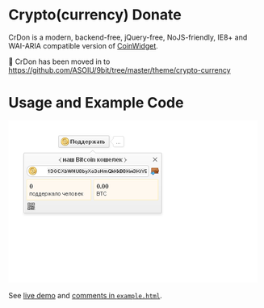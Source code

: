 Crypto(currency) Donate
==============
CrDon is a modern, backend-free, jQuery-free, NoJS-friendly, IE8+ and WAI-ARIA compatible version of [CoinWidget](https://github.com/alvinhkh/CoinWidget).

:construction: CrDon has been moved in to https://github.com/ASOIU/9bit/tree/master/theme/crypto-currency

Usage and Example Code
==============
![pre-release screen-shoot of the Crypto(currency) Donate popover](https://raw.githubusercontent.com/ASOIU/9bit/master/theme/crypto-currency/screen-shoot.png)

See [live demo](https://9b.asoiu.com/theme/crypto-currency/example.html) and [comments in `example.html`](https://github.com/ASOIU/9bit/blob/master/theme/crypto-currency/example.html).
